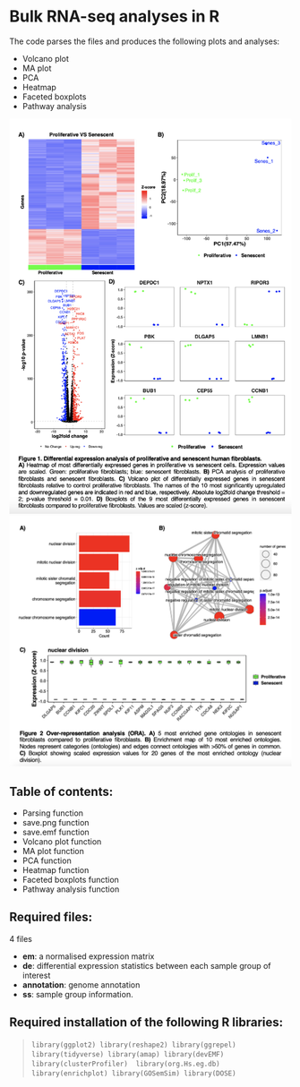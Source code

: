 # Bulk RNA-seq analyses in R

The code parses the files and produces the following plots and analyses:
- Volcano plot 
- MA plot 
- PCA 
- Heatmap 
- Faceted boxplots 
- Pathway analysis

![](figures.png)
![](figures2.png)
  
## Table of contents: 
- Parsing function
- save.png function
- save.emf function
- Volcano plot function
- MA plot function
- PCA function
- Heatmap function
- Faceted boxplots function
- Pathway analysis function 

## Required files: 
4 files 
  - **em**: a normalised expression matrix
  - **de**: differential expression statistics between each sample group of interest 
  - **annotation**: genome annotation
  - **ss**: sample group information. 

## Required installation of the following R libraries: 
> `library(ggplot2)
library(reshape2)
library(ggrepel)
library(tidyverse)
library(amap)
library(devEMF)
library(clusterProfiler) 
library(org.Hs.eg.db)
library(enrichplot)
library(GOSemSim)
library(DOSE)`
